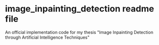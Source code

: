 # image_inpainting_detection readme file
 An official implementation code for my thesis "Image Inpainting Detection through Artificial Intelligence Techniques"

